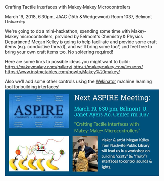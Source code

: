 Crafting Tactile Interfaces with Makey-Makey Microcontrollers

March 19, 2018, 6:30pm, JAAC (15th & Wedgewood) Room 1037, Belmont University

We're going to do a mini-hackathon, spending some time with Makey-Makey microcontrollers, provided by Belmont's Chemistry & Physics Department! Megan Kelley is going to help facilitate and provide some craft items (e.g. conductive thread), and we'll bring some too*, and feel free to bring your own craft items too. No soldering required!

Here are some links to possible ideas you might want to build:
https://makeymakey.com/gallery/
https://makeymakey.com/lessons/
https://www.instructables.com/howto/Makey%20makey/

Also we'll add some other controls using the [Wekinator](http://www.wekinator.org/) machine learning tool for building interfaces!
<img src="https://github.com/aspirecoop/aspirecoop.github.io/blob/master/images/aspireposter.jpg">
